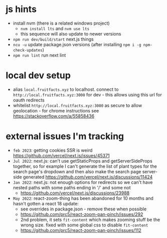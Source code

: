 # js hints

- install nvm (there is a related windows project)
  - `nvm install lts` and `nvm use lts`
  - this sequence will also update to newer versions
- `npm run dev/build/start` next.js things
- `ncu -u` update package.json versions (after installing `npm i -g npm-check-updates`)
- `npm run lint` run next lint

# local dev setup

- alias `local.fruitfacts.xyz` to localhost. connect to `http://local.fruitfacts.xyz:3000` for dev - this allows using this url for oauth redirects
- whitelist `http://local.fruitfacts.xyz:3000` as secure to allow geolocation - for chrome instructions see https://stackoverflow.com/a/55858436

# external issues I'm tracking

- `feb 2023`: getting cookies SSR is weird https://github.com/vercel/next.js/issues/45371
- `Jul 2022`: next.js: can't use getStaticProps and getServerSideProps together, so for example I can't generate the list of plant types for the search page's dropdown and then also make the search page server-side generated https://github.com/vercel/next.js/discussions/11424
- `Jan 2022`: next.js: not enough options for redirects so we can't have nested paths with some paths ending in '/' and some not
  - https://github.com/vercel/next.js/discussions/23988
- `May 2022`: react-zoom-thing has been abandoned for 10 months and hasn't gotten a react 18 update:
  - see overrides in package.json - remove these when possible
  - https://github.com/prc5/react-zoom-pan-pinch/issues/292
  - 2nd problem, it sets `fit-content` which makes zooming stuff be the wrong size. fixed with some global css to disable `fit-content`
  - https://github.com/prc5/react-zoom-pan-pinch/issues/112
